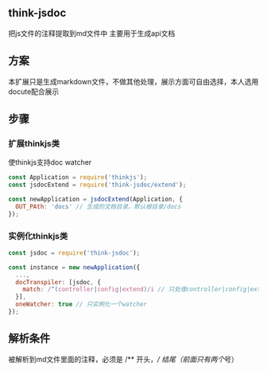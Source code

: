 ## think-jsdoc
把js文件的注释提取到md文件中
主要用于生成api文档

## 方案
本扩展只是生成markdown文件，不做其他处理，展示方面可自由选择，本人选用docute配合展示

## 步骤

### 扩展thinkjs类
使thinkjs支持doc watcher

```js
const Application = require('thinkjs');
const jsdocExtend = require('think-jsdoc/extend');

const newApplication = jsdocExtend(Application, {
  OUT_PAth: 'docs' // 生成的文档目录，默认根目录/docs
});
```

### 实例化thinkjs类
```js
const jsdoc = require('think-jsdoc');

const instance = new newApplication({
  ...,
  docTranspiler: [jsdoc, {
    match: /^(controller|config|extend)/i // 只处理controller|config|extend三个目录的文件，支持函数
  }],
  oneWatcher: true // 只实例化一个watcher
});
```

## 解析条件
被解析到md文件里面的注释，必须是 /** 开头，*/ 结尾（前面只有两个*号）